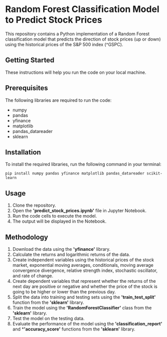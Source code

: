 # Random Forest Classification Model to Predict Stock Prices

This repository contains a Python implementation of a Random Forest classification model that predicts the direction of stock prices (up or down) using the historical prices of the S&P 500 index (^GSPC).

## Getting Started

These instructions will help you run the code on your local machine.

## Prerequisites

The following libraries are required to run the code:

- numpy
- pandas
- yfinance
- matplotlib
- pandas_datareader
- sklearn

## Installation

To install the required libraries, run the following command in your terminal:

```
pip install numpy pandas yfinance matplotlib pandas_datareader scikit-learn
```

## Usage

1. Clone the repository.
2. Open the **'predict_stock_prices.ipynb'** file in Jupyter Notebook.
3. Run the code cells to execute the model.
4. The output will be displayed in the Notebook.

## Methodology

1. Download the data using the **'yfinance'** library.
2. Calculate the returns and logarithmic returns of the data.
3. Create independent variables using the historical prices of the stock market, exponential moving averages, conditionals, moving average convergence divergence, relative strength index, stochastic oscillator, and rate of change.
4. Create dependent variables that represent whether the returns of the next day are positive or negative and whether the price of the stock is going to be higher or lower than the previous day.
5. Split the data into training and testing sets using the **'train_test_split'** function from the **'sklearn'** library.
6. Train the model using the **'RandomForestClassifier'** class from the **'sklearn'** library.
7. Test the model on the testing data.
8. Evaluate the performance of the model using the **'classification_report'** and ***'accuracy_score'** functions from the **'sklearn'** library.

